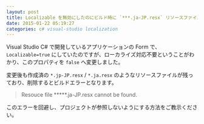 ```yaml
---
layout: post
title: Localizable を無効にしたのにビルド時に `***.ja-JP.resx` リソースファイルを参照しようとする
date: 2015-01-22 05:19:27
categories: c# visual-studio localization
---
```

<!-- {% raw %} -->
<p>Visual Studio C# で開発しているアプリケーションの Form で、<code>Localizable=true</code> にしていたのですが、ローカライズ対応不要ということがわかり、このプロパティを <code>false</code> へ変更しました。</p>

<p>変更後も作成済の <code>*.jp-JP.resx</code> / <code>*.ja.resx</code> のようなリソースファイルが残っており、削除するとビルドエラーとなります。</p>

<blockquote>
  <p>Resouce file *****.ja-JP.resx cannot be found.</p>
</blockquote>

<p>このエラーを回避し、プロジェクトが参照しないようにする方法をご教示ください。</p>
<!-- {% endraw %} -->
